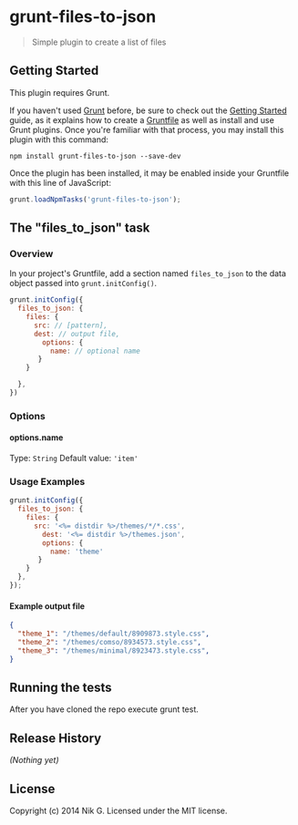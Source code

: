 # grunt-files-to-json

> Simple plugin to create a list of files

## Getting Started
This plugin requires Grunt.

If you haven't used [Grunt](http://gruntjs.com/) before, be sure to check out the [Getting Started](http://gruntjs.com/getting-started) guide, as it explains how to create a [Gruntfile](http://gruntjs.com/sample-gruntfile) as well as install and use Grunt plugins. Once you're familiar with that process, you may install this plugin with this command:

```shell
npm install grunt-files-to-json --save-dev
```

Once the plugin has been installed, it may be enabled inside your Gruntfile with this line of JavaScript:

```js
grunt.loadNpmTasks('grunt-files-to-json');
```

## The "files_to_json" task

### Overview
In your project's Gruntfile, add a section named `files_to_json` to the data object passed into `grunt.initConfig()`.

```js
grunt.initConfig({
  files_to_json: {
    files: {
      src: // [pattern],
      dest: // output file,
        options: {
          name: // optional name
       }
    }

  },
})
```

### Options

#### options.name
Type: `String`
Default value: `'item'`


### Usage Examples

```js
grunt.initConfig({
  files_to_json: {
    files: {
      src: '<%= distdir %>/themes/*/*.css',
        dest: '<%= distdir %>/themes.json',
        options: {
          name: 'theme'
       }
    }
  },
});
```
#### Example output file

```json
{
  "theme_1": "/themes/default/8909873.style.css",
  "theme_2": "/themes/comso/8934573.style.css",
  "theme_3": "/themes/minimal/8923473.style.css",
}
```

## Running the tests

After you have cloned the repo execute grunt test.

## Release History
_(Nothing yet)_

## License
Copyright (c) 2014 Nik G. Licensed under the MIT license.
